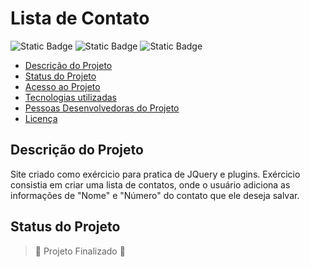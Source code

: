 # Lista de Contato

![Static Badge](https://img.shields.io/badge/Status-conclu%C3%ADdo-green?style=plastic)
![Static Badge](https://img.shields.io/badge/Release-March-pistache?style=plastic)
![Static Badge](https://img.shields.io/badge/License-MIT%20license-orange?style=plastic)

* [Descrição do Projeto](#descrição-do-projeto)
* [Status do Projeto](#status-do-Projeto)
* [Acesso ao Projeto](#acesso-ao-projeto)
* [Tecnologias utilizadas](#tecnologias-utilizadas)
* [Pessoas Desenvolvedoras do Projeto](#pessoas-desenvolvedoras)
* [Licença](#licença)

 ## Descrição do Projeto
  
  Site criado como exércicio para pratica de JQuery e plugins. Exércicio consistia em criar uma lista de contatos, onde o usuário adiciona as informações de "Nome" e "Número" do contato que ele deseja salvar. 

   ## Status do Projeto

  > :construction: Projeto Finalizado :construction:
